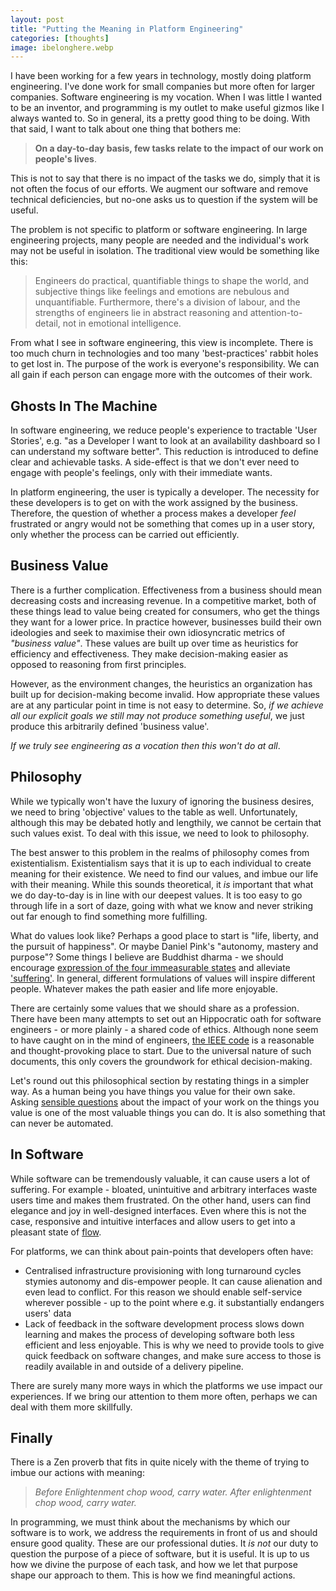 ```yaml
---
layout: post
title: "Putting the Meaning in Platform Engineering"
categories: [thoughts]
image: ibelonghere.webp
---
```


I have been working for a few years in technology, mostly doing platform engineering. I've done work for small companies but more often for larger companies. Software engineering is my vocation. When I was little I wanted to be an inventor, and programming is my outlet to make useful gizmos like I always wanted to. So in general, its a pretty good thing to be doing. With that said, I want to talk about one thing that bothers me: 

> **On a day-to-day basis, few tasks relate to the impact of our work on people's lives**. 

This is not to say that there is no impact of the tasks we do, simply that it is not often the focus of our efforts. We augment our software and remove technical deficiencies, but no-one asks us to question if the system will be useful. 

The problem is not specific to platform or software engineering. In large engineering projects, many people are needed and the individual's work may not be useful in isolation. The traditional view would be something like this: 
 > Engineers do practical, quantifiable things to shape the world, and subjective things like feelings and emotions are nebulous and unquantifiable. Furthermore, there's a division of labour, and the strengths of engineers lie in abstract reasoning and attention-to-detail, not in emotional intelligence. 

From what I see in software engineering, this view is incomplete. There is too much churn in technologies and too many 'best-practices' rabbit holes to get lost in. The purpose of the work is everyone's responsibility. We can all gain if each person can engage more with the outcomes of their work. 
<!--more-->

## Ghosts In The Machine

In software engineering, we reduce people's experience to tractable 'User Stories', e.g. "as a Developer I want to look at an availability dashboard so I can understand my software better". This reduction is introduced to define clear and achievable tasks. A side-effect is that we don't ever need to engage with people's feelings, only with their immediate wants. 


In platform engineering, the user is typically a developer. The necessity for these developers is to get on with the work assigned by the business. Therefore, the question of whether a process makes a developer *feel* frustrated or angry would not be something that comes up in a user story, only whether the process can be carried out efficiently.   

## Business Value

There is a further complication. Effectiveness from a business should mean decreasing costs and increasing revenue. In a competitive market, both of these things lead to value being created for consumers, who get the things they want for a lower price. In practice however, businesses build their own ideologies and seek to maximise their own idiosyncratic metrics of *"business value"*. These values are built up over time as heuristics for efficiency and effectiveness. They make decision-making easier as opposed to reasoning from first principles. 

However, as the environment changes, the heuristics an organization has built up for decision-making become invalid. How appropriate these values are at any particular point in time is not easy to determine. So, *if we achieve all our explicit goals we still may not produce something useful*, we just produce this arbitrarily defined 'business value'.  

*If we truly see engineering as a vocation then this won't do at all*. 

## Philosophy

While we typically won't have the luxury of ignoring the business desires, we need to bring 'objective' values to the table as well. Unfortunately, although this may be debated hotly and lengthily, we cannot be certain that such values exist. To deal with this issue, we need to look to philosophy.

The best answer to this problem in the realms of philosophy comes from existentialism. Existentialism says that it is up to each individual to create meaning for their existence. We need to find our values, and imbue our life with their meaning. While this sounds theoretical, it *is* important that what we do day-to-day is in line with our deepest values. It is too easy to go through life in a sort of daze, going with what we know and never striking out far enough to find something more fulfilling. 


What do values look like? Perhaps a good place to start is "life, liberty, and the pursuit of happiness". Or maybe Daniel Pink's "autonomy, mastery and purpose"? Some things I believe are Buddhist dharma - we should encourage [expression of the four immeasurable states](http://www.viewonbuddhism.org/immeasurables_love_compassion_equanimity_rejoicing.html) and alleviate ['suffering'](http://www.lionsroar.com/deep-dukkha-part-2-the-three-kinds-of-suffering/). In general, different formulations of values will inspire different people. Whatever makes the path easier and life more enjoyable. 


There are certainly some values that we should share as a profession. There have been many attempts to set out an Hippocratic oath for software engineers - or more plainly - a shared code of ethics. Although none seem to have caught on in the mind of engineers, [the IEEE code](https://www.ieee.org/about/corporate/governance/p7-8.html) is a reasonable and thought-provoking place to start. Due to the universal nature of such documents, this only covers the groundwork for ethical decision-making. 

Let's round out this philosophical section by restating things in a simpler way. As a human being you have things you value for their own sake. Asking [sensible questions](http://blog.practicalethics.ox.ac.uk/2015/07/usable-ethics-user-design-and-ethics/) about the impact of your work on the things you value is one of the most valuable things you can do. It is also something that can never be automated.

## In Software

While software can be tremendously valuable, it can cause users a lot of suffering. For example - bloated, unintuitive and arbitrary interfaces waste users time and makes them frustrated. On the other hand, users can find elegance and joy in well-designed interfaces. Even where this is not the case, responsive and intuitive interfaces and allow users to get into a pleasant state of [flow](https://www.psychologytoday.com/us/articles/199707/finding-flow). 

For platforms, we can think about pain-points that developers often have:
 - Centralised infrastructure provisioning with long turnaround cycles stymies autonomy and dis-empower people. It can cause alienation     and even lead to conflict. For this reason we should enable self-service wherever possible - up to the point where e.g. it substantially endangers users' data
 - Lack of feedback in the software development process slows down learning and makes the process of developing software both less efficient and less enjoyable. This is why we need to provide tools to give quick feedback on software changes, and make sure access to those is readily available in and outside of a delivery pipeline.

There are surely many more ways in which the platforms we use impact our experiences. If we bring our attention to them more often, perhaps we can deal with them more skillfully. 

## Finally

There is a Zen proverb that fits in quite nicely with the theme of trying to imbue our actions with meaning:

 > *Before Enlightenment chop wood, carry water. After enlightenment chop wood, carry water.*

In programming, we must think about the mechanisms by which our software is to work, we address the requirements in front of us and should ensure good quality. These are our professional duties. It *is not* our duty to question the purpose of a piece of software, but it is useful. It is up to us how we divine the purpose of each task, and how we let that purpose shape our approach to them. This is how we find meaningful actions. 
